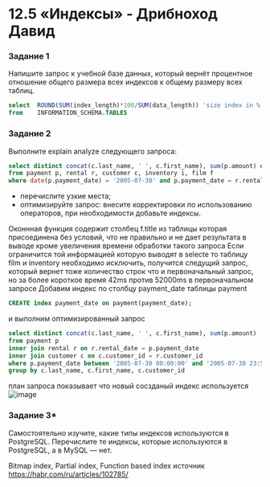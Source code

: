 # 12.5 «Индексы» - Дрибноход Давид

### Задание 1

Напишите запрос к учебной базе данных, который вернёт процентное отношение общего размера всех индексов к общему размеру всех таблиц.

```sql
select	ROUND(SUM(index_length)*100/SUM(data_length)) 'size index in %'
from	INFORMATION_SCHEMA.TABLES
```

### Задание 2

Выполните explain analyze следующего запроса:
```sql
select distinct concat(c.last_name, ' ', c.first_name), sum(p.amount) over (partition by c.customer_id, f.title)
from payment p, rental r, customer c, inventory i, film f
where date(p.payment_date) = '2005-07-30' and p.payment_date = r.rental_date and r.customer_id = c.customer_id and i.inventory_id = r.inventory_id
```
- перечислите узкие места;
- оптимизируйте запрос: внесите корректировки по использованию операторов, при необходимости добавьте индексы.

Оконнная функция содержит столбец f.title из таблицы которая присоединена без условий, что не правильно и не дает результата в выводе кроме увеличения времени обработки такого запроса
Если ограничится той информацией которую выводят в selecte то таблицу film и inventory необходимо исключить, получится следущий запрос, который вернет тоже количество строк что и первоначальный запрос, но за более короткое время 42ms против 52000ms в первоначальном запросе
Добавим индекс по столбцу payment_date таблицы payment
```sql
CREATE index payment_date on payment(payment_date);
```
и выполним оптимизированный запрос
```sql
select distinct concat(c.last_name, ' ', c.first_name), sum(p.amount)
from payment p
inner join rental r on r.rental_date = p.payment_date
inner join customer c on c.customer_id = r.customer_id 
where p.payment_date between '2005-07-30 00:00:00' and '2005-07-30 23:59:59'
group by c.last_name, c.first_name, c.customer_id  
```

план запроса показывает что новый сосзданый индекс используется
![image](https://github.com/DrDavidN/12-05hw/assets/128225763/84ca0ba7-a311-4629-9591-b8736d5524b0)


### Задание 3*

Самостоятельно изучите, какие типы индексов используются в PostgreSQL. Перечислите те индексы, которые используются в PostgreSQL, а в MySQL — нет.

Bitmap index, Partial index, Function based index
источник https://habr.com/ru/articles/102785/

